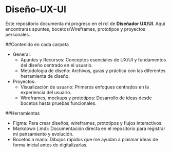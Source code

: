 # Diseño-UX-UI
Este repositorio documenta mi progreso en el rol de **Diseñador UX/UI**. Aqui encontraras apuntes, bocetos/Wireframes, prototipos y proyectos personales.

##Contenido en cada carpeta
- General:
  - Apuntes y Recursos: Conceptos esenciales de UX/UI y fundamentos del diseño centrado en el usuario.
  - Metodologia de diseño: Archivos, guías y práctica con las diferentes herramienta de diseño. 
- Proyectos: 
  - Visualización de usuario: Primeros enfoques centrados en la experiencia del usuario.  
  - Wireframes, mockups y prototipos: Desarrollo de ideas desde bocetos hasta pruebas funcionales.  

##Herramientas
- Figma: Para crear diseños, wireframes, prototipos y flujos interactivos.  
- Markdown (.md): Documentación directa en el repositorio para registrar mi pensamiento y evolución.  
- Bocetos a mano: Dibujos rápidos que me ayudan a plasmar ideas de forma inicial antes de digitalizarlas.  
